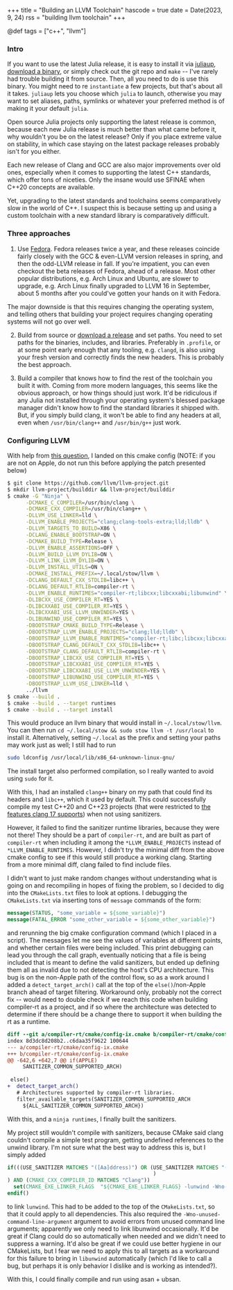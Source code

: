 +++
title = "Building an LLVM Toolchain"
hascode = true
date = Date(2023, 9, 24)
rss = "building llvm toolchain"
+++

@def tags = ["c++", "llvm"]

### Intro

If you want to use the latest Julia release, it is easy to install it via [juliaup](https://github.com/JuliaLang/juliaup), [download a binary](https://julialang.org/downloads/), or simply check out the git repo and `make` -- I've rarely had trouble building it from source.
Then, all you need to do is use this binary.
You might need to re `instantiate` a few projects, but that's about all it takes.
`juliaup` lets you choose which `julia` to launch, otherwise you may want to set aliases, paths, symlinks or whatever your preferred method is of making it your default `julia`.

Open source Julia projects only supporting the latest release is common, because each new Julia release is much better than what came before it, why wouldn't you be on the latest release?
Only if you place extreme value on stability, in which case staying on the latest package releases probably isn't for you either.

Each new release of Clang and GCC are also major improvements over old ones, especially when it comes to supporting the latest C++ standards, which offer tons of niceties. Only the insane would use SFINAE when C++20 concepts are available.

Yet, upgrading to the latest standards and toolchains seems comparatively slow in the world of C++.
I suspect this is because setting up and using a custom toolchain with a new standard library is comparatively difficult.

### Three approaches

1. Use [Fedora](https://fedoraproject.org/). Fedora releases twice a year, and these releases coincide fairly closely with the GCC & even-LLVM version releases in spring, and then the odd-LLVM release in fall. If you're impatient, you can even checkout the beta releases of Fedora, ahead of a release.
Most other popular distributions, e.g. Arch Linux and Ubuntu, are slower to upgrade, e.g. Arch Linux finally upgraded to LLVM 16 in September, about 5 months after you could've gotten your hands on it with Fedora.

The major downside is that this requires changing the operating system, and telling others that building your project requires changing operating systems will not go over well.

2. Build from source or [download a release](https://releases.llvm.org/) and set paths. You need to set paths for the binaries, includes, and libraries. Preferably in `.profile`, or at some point early enough that any tooling, e.g. `clangd`, is also using your fresh version and correctly finds the new headers. This is probably the best approach.

3. Build a compiler that knows how to find the rest of the toolchain you built it with. Coming from more modern languages, this seems like the obvious approach, or how things should just work. It'd be ridiculous if any Julia not installed through your operating system's blessed package manager didn't know how to find the standard libraries it shipped with. But, if you simply build clang, it won't be able to find any headers at all, even when `/usr/bin/clang++` and `/usr/bin/g++` just work.

### Configuring LLVM

With help from [this question](https://discourse.llvm.org/t/how-to-build-libc-with-pstl-support/69341), I landed on this cmake config (NOTE: if you are not on Apple, do not run this before applying the patch presented below)
```sh
$ git clone https://github.com/llvm/llvm-project.git
$ mkdir llvm-project/builddir && llvm-project/builddir
$ cmake -G "Ninja" \
      -DCMAKE_C_COMPILER=/usr/bin/clang \
      -DCMAKE_CXX_COMPILER=/usr/bin/clang++ \
      -DLLVM_USE_LINKER=lld \
      -DLLVM_ENABLE_PROJECTS="clang;clang-tools-extra;lld;lldb" \
      -DLLVM_TARGETS_TO_BUILD=X86 \
      -DCLANG_ENABLE_BOOTSTRAP=ON \
      -DCMAKE_BUILD_TYPE=Release \
      -DLLVM_ENABLE_ASSERTIONS=OFF \
      -DLLVM_BUILD_LLVM_DYLIB=ON \
      -DLLVM_LINK_LLVM_DYLIB=ON \
      -DLLVM_INSTALL_UTILS=ON \
      -DCMAKE_INSTALL_PREFIX=~/.local/stow/llvm \
      -DCLANG_DEFAULT_CXX_STDLIB=libc++ \
      -DCLANG_DEFAULT_RTLIB=compiler-rt \
      -DLLVM_ENABLE_RUNTIMES="compiler-rt;libcxx;libcxxabi;libunwind" \
      -DLIBCXX_USE_COMPILER_RT=YES \
      -DLIBCXXABI_USE_COMPILER_RT=YES \
      -DLIBCXXABI_USE_LLVM_UNWINDER=YES \
      -DLIBUNWIND_USE_COMPILER_RT=YES \
      -DBOOTSTRAP_CMAKE_BUILD_TYPE=Release \
      -DBOOTSTRAP_LLVM_ENABLE_PROJECTS="clang;lld;lldb" \
      -DBOOTSTRAP_LLVM_ENABLE_RUNTIMES="compiler-rt;libc;libcxx;libcxxabi;libunwind" \
      -DBOOTSTRAP_CLANG_DEFAULT_CXX_STDLIB=libc++ \
      -DBOOTSTRAP_CLANG_DEFAULT_RTLIB=compiler-rt \
      -DBOOTSTRAP_LIBCXX_USE_COMPILER_RT=YES \
      -DBOOTSTRAP_LIBCXXABI_USE_COMPILER_RT=YES \
      -DBOOTSTRAP_LIBCXXABI_USE_LLVM_UNWINDER=YES \
      -DBOOTSTRAP_LIBUNWIND_USE_COMPILER_RT=YES \
      -DBOOTSTRAP_LLVM_USE_LINKER=lld \
      ../llvm
$ cmake --build .
$ cmake --build . --target runtimes
$ cmake --build . --target install
```
This would produce an llvm binary that would install in `~/.local/stow/llvm`. You can then run `cd ~/.local/stow && sudo stow llvm -t /usr/local` to install it.
Alternatively, setting `~/.local` as the prefix and setting your paths may work just as well; I still had to run
```sh
sudo ldconfig /usr/local/lib/x86_64-unknown-linux-gnu/
```
The install target also performed compilation, so I really wanted to avoid using `sudo` for it.

With this, I had an installed `clang++` binary on my path that could find its headers and `libc++`, which it used by default. This could successfully compile my test C++20 and C++23 projects (that were restricted to [the features clang 17 supports](https://en.cppreference.com/w/cpp/23)) when not using sanitizers.

However, it failed to find the sanitizer runtime libraries, because they were not there!
They should be a part of `compiler-rt`, and are built as part of `compiler-rt` when including it among the `*LLVM_ENABLE_PROJECTS` instead of `*LLVM_ENABLE_RUNTIMES`.
However, I didn't try the minimal diff from the above cmake config to see if this would still produce a working clang. Starting from a more minimal diff, clang failed to find include files.

I didn't want to just make random changes without understanding what is going on and recompiling in hopes of fixing the problem, so I decided to dig into the `CMakeLists.txt` files to look at options.
I debugging the `CMakeLists.txt` via inserting tons of `message` commands of the form:
```cmake
message(STATUS, "some_variable = ${some_variable}")
message(FATAL_ERROR "some_other_variable = ${some_other_variable}")
```
and rerunning the big cmake configuration command (which I placed in a script). The messages let me see the values of variables at different points, and whether certain files were being included.
This print debugging can lead you through the call graph, eventually noticing that a file is being included that is meant to define the valid sanitizers, but ended up defining them all as invalid due to not detecting the host's CPU architecture. This bug is on the non-Apple path of the control flow, so as a work around I added a `detect_target_arch()` call at the top of the `else()`/non-Apple branch ahead of target filtering.
Workaround only, probably not the correct fix -- would need to double check if we reach this code when building compiler-rt as a project, and if so where the architecture was detected to determine if there should be a change there to support it when building the rt as a runtime.
```diff
diff --git a/compiler-rt/cmake/config-ix.cmake b/compiler-rt/cmake/config-ix.cmake
index 8d3dc8d208b2..c6daa35f9622 100644
--- a/compiler-rt/cmake/config-ix.cmake
+++ b/compiler-rt/cmake/config-ix.cmake
@@ -642,6 +642,7 @@ if(APPLE)
     SANITIZER_COMMON_SUPPORTED_ARCH)
 
 else()
+  detect_target_arch()
   # Architectures supported by compiler-rt libraries.
   filter_available_targets(SANITIZER_COMMON_SUPPORTED_ARCH
     ${ALL_SANITIZER_COMMON_SUPPORTED_ARCH})
```

With this, and a `ninja runtimes`, I finally built the sanitizers.

My project still wouldn't compile with sanitizers, because CMake said clang couldn't compile a simple test program, getting undefined references to the unwind library. I'm not sure what the best way to address this is, but I simply added 
```cmake
if(((USE_SANITIZER MATCHES "([Aa]ddress)") OR (USE_SANITIZER MATCHES "([Aa]ddress);([Uu]ndefined)"
                                               )
) AND (CMAKE_CXX_COMPILER_ID MATCHES "Clang"))
  set(CMAKE_EXE_LINKER_FLAGS  "${CMAKE_EXE_LINKER_FLAGS} -lunwind -Wno-unused-command-line-argument")
endif()
```
to link `lunwind`. This had to be added to the top of the `CMakeLists.txt`, so that it could apply to all dependencies. This also required the `-Wno-unused-command-line-argument` argument to avoid errors from unused command line arguments; apparently we only need to link libunwind occasionally. It'd be great if Clang could do so automatically when needed and we didn't need to suppress a warning. It'd also be great if we could use better hygiene in our CMakeLists, but I fear we need to apply this to all targets as a workaround for this failure to bring in `libunwind` automatically (which I'd like to call a bug, but perhaps it is only behavior I dislike and is working as intended?).

With this, I could finally compile and run using asan + ubsan.

